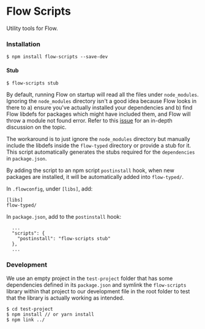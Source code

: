 # Flow Scripts

Utility tools for Flow.

### Installation

```
$ npm install flow-scripts --save-dev
```

#### Stub

```
$ flow-scripts stub
```

By default, running Flow on startup will read all the files under `node_modules`. Ignoring the `node_modules` directory isn't a good idea because Flow looks in there to a) ensure you've actually installed your dependencies and b) find Flow libdefs for packages which might have included them, and Flow will throw a module not found error. Refer to this [issue](https://github.com/facebook/flow/issues/869) for an in-depth discussion on the topic.

The workaround is to just ignore the `node_modules` directory but manually include the libdefs inside the `flow-typed` directory or provide a stub for it. This script automatically generates the stubs required for the `dependencies` in `package.json`.

By adding the script to an npm script `postinstall` hook, when new packages are installed, it will be automatically added into `flow-typed/`.

In `.flowconfig`, under `[libs]`, add:

```
[libs]
flow-typed/
```

In `package.json`, add to the `postinstall` hook:

```
  ...
  "scripts": {
    "postinstall": "flow-scripts stub"
  },
  ...
```

### Development

We use an empty project in the `test-project` folder that has some dependencies defined in its `package.json` and symlink the `flow-scripts` library within that project to our development file in the root folder to test that the library is actually working as intended.

```
$ cd test-project
$ npm install // or yarn install
$ npm link ../
```

